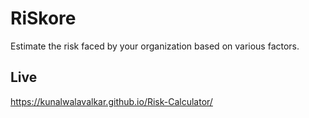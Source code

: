 # RiSkore
Estimate the risk faced by your organization based on various factors.

## Live
https://kunalwalavalkar.github.io/Risk-Calculator/
